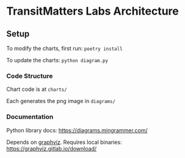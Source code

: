 # TransitMatters Labs Architecture

## Setup

To modify the charts, first run: `poetry install`

To update the charts: `python diagram.py`

### Code Structure

Chart code is at `charts/`

Each generates the png image in `diagrams/`

### Documentation

Python library docs: https://diagrams.mingrammer.com/

Depends on [graphviz](https://graphviz.gitlab.io/). Requires local binaries: https://graphviz.gitlab.io/download/
